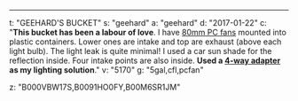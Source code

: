 ---
t: "GEEHARD'S BUCKET"
s: "geehard"
a: "geehard"
d: "2017-01-22"
c: "<strong>This bucket has been a labour of love</strong>. I have <a href='http://www.amazon.com/gp/product/B002R9RBO0/ref=as_li_tl?ie=UTF8&camp=1789&creative=390957&creativeASIN=B002R9RBO0&linkCode=as2&tag=spacbuck-20&linkId=7A2LO6CV2AZYV5CP'>80mm PC fans</a> mounted into plastic containers. Lower ones are intake and top are exhaust (above each light bulb). The light leak is quite minimal! I used a car sun shade for the reflection inside. Four intake points are also inside. <strong>Used a <a href='http://www.amazon.com/gp/product/B0091HO0FY/ref=as_li_ss_tl?ie=UTF8&camp=1789&creative=390957&creativeASIN=B0091HO0FY&linkCode=as2&tag=spacbuck-20'>4-way adapter</a> as my lighting solution</strong>."
v: "5170"
g: "5gal,cfl,pcfan"

z: "B000VBW17S,B0091HO0FY,B00M6SR1JM"
